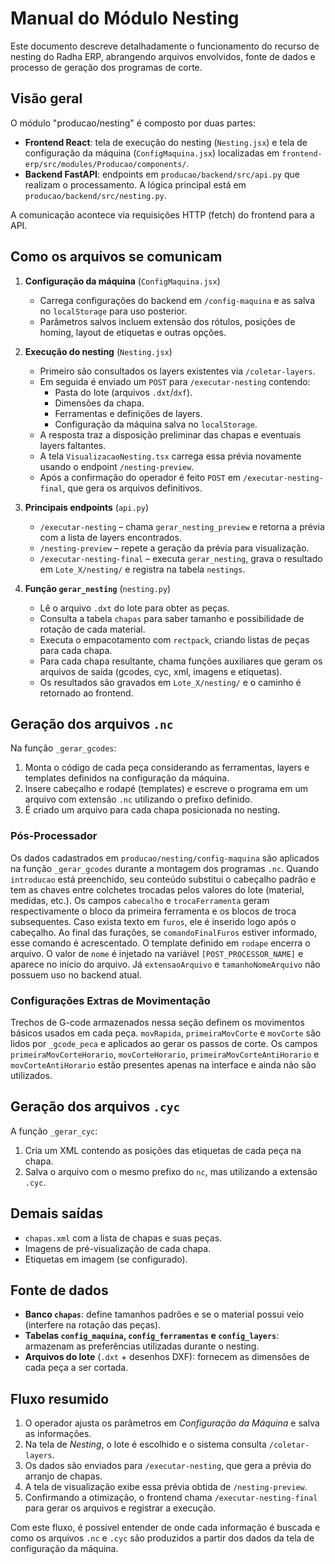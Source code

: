 # Manual do Módulo Nesting

Este documento descreve detalhadamente o funcionamento do recurso de nesting do Radha ERP, abrangendo arquivos envolvidos, fonte de dados e processo de geração dos programas de corte.

## Visão geral
O módulo "producao/nesting" é composto por duas partes:

- **Frontend React**: tela de execução do nesting (`Nesting.jsx`) e tela de configuração da máquina (`ConfigMaquina.jsx`) localizadas em `frontend-erp/src/modules/Producao/components/`.
- **Backend FastAPI**: endpoints em `producao/backend/src/api.py` que realizam o processamento. A lógica principal está em `producao/backend/src/nesting.py`.

A comunicação acontece via requisições HTTP (fetch) do frontend para a API.

## Como os arquivos se comunicam
1. **Configuração da máquina** (`ConfigMaquina.jsx`)
   - Carrega configurações do backend em `/config-maquina` e as salva no `localStorage` para uso posterior.
   - Parâmetros salvos incluem extensão dos rótulos, posições de homing, layout de etiquetas e outras opções.

2. **Execução do nesting** (`Nesting.jsx`)
   - Primeiro são consultados os layers existentes via `/coletar-layers`.
   - Em seguida é enviado um `POST` para `/executar-nesting` contendo:
     - Pasta do lote (arquivos `.dxt`/`dxf`).
     - Dimensões da chapa.
     - Ferramentas e definições de layers.
     - Configuração da máquina salva no `localStorage`.
   - A resposta traz a disposição preliminar das chapas e eventuais layers faltantes.
   - A tela `VisualizacaoNesting.tsx` carrega essa prévia novamente usando o endpoint `/nesting-preview`.
   - Após a confirmação do operador é feito `POST` em `/executar-nesting-final`, que gera os arquivos definitivos.

3. **Principais endpoints** (`api.py`)
   - `/executar-nesting` – chama `gerar_nesting_preview` e retorna a prévia com a lista de layers encontrados.
   - `/nesting-preview` – repete a geração da prévia para visualização.
   - `/executar-nesting-final` – executa `gerar_nesting`, grava o resultado em `Lote_X/nesting/` e registra na tabela `nestings`.

4. **Função `gerar_nesting`** (`nesting.py`)
   - Lê o arquivo `.dxt` do lote para obter as peças.
   - Consulta a tabela `chapas` para saber tamanho e possibilidade de rotação de cada material.
   - Executa o empacotamento com `rectpack`, criando listas de peças para cada chapa.
   - Para cada chapa resultante, chama funções auxiliares que geram os arquivos de saída (gcodes, cyc, xml, imagens e etiquetas).
   - Os resultados são gravados em `Lote_X/nesting/` e o caminho é retornado ao frontend.

## Geração dos arquivos `.nc`
Na função `_gerar_gcodes`:
1. Monta o código de cada peça considerando as ferramentas, layers e templates definidos na configuração da máquina.
2. Insere cabeçalho e rodapé (templates) e escreve o programa em um arquivo com extensão `.nc` utilizando o prefixo definido.
3. É criado um arquivo para cada chapa posicionada no nesting.

### Pós-Processador
Os dados cadastrados em `producao/nesting/config-maquina` são aplicados na função `_gerar_gcodes` durante a montagem dos programas `.nc`. Quando `introducao` está preenchido, seu conteúdo substitui o cabeçalho padrão e tem as chaves entre colchetes trocadas pelos valores do lote (material, medidas, etc.). Os campos `cabecalho` e `trocaFerramenta` geram respectivamente o bloco da primeira ferramenta e os blocos de troca subsequentes. Caso exista texto em `furos`, ele é inserido logo após o cabeçalho. Ao final das furações, se `comandoFinalFuros` estiver informado, esse comando é acrescentado. O template definido em `rodape` encerra o arquivo.
O valor de `nome` é injetado na variável `[POST_PROCESSOR_NAME]` e aparece no início do arquivo. Já `extensaoArquivo` e `tamanhoNomeArquivo` não possuem uso no backend atual.

### Configurações Extras de Movimentação
Trechos de G-code armazenados nessa seção definem os movimentos básicos usados em cada peça. `movRapida`, `primeiraMovCorte` e `movCorte` são lidos por `_gcode_peca` e aplicados ao gerar os passos de corte. Os campos `primeiraMovCorteHorario`, `movCorteHorario`, `primeiraMovCorteAntiHorario` e `movCorteAntiHorario` estão presentes apenas na interface e ainda não são utilizados.


## Geração dos arquivos `.cyc`
A função `_gerar_cyc`:
1. Cria um XML contendo as posições das etiquetas de cada peça na chapa.
2. Salva o arquivo com o mesmo prefixo do `nc`, mas utilizando a extensão `.cyc`.

## Demais saídas
- `chapas.xml` com a lista de chapas e suas peças.
- Imagens de pré-visualização de cada chapa.
- Etiquetas em imagem (se configurado).

## Fonte de dados
- **Banco `chapas`**: define tamanhos padrões e se o material possui veio (interfere na rotação das peças).
- **Tabelas `config_maquina`, `config_ferramentas` e `config_layers`**: armazenam as preferências utilizadas durante o nesting.
- **Arquivos do lote** (`.dxt` + desenhos DXF): fornecem as dimensões de cada peça a ser cortada.

## Fluxo resumido
1. O operador ajusta os parâmetros em *Configuração da Máquina* e salva as informações.
2. Na tela de *Nesting*, o lote é escolhido e o sistema consulta `/coletar-layers`.
3. Os dados são enviados para `/executar-nesting`, que gera a prévia do arranjo de chapas.
4. A tela de visualização exibe essa prévia obtida de `/nesting-preview`.
5. Confirmando a otimização, o frontend chama `/executar-nesting-final` para gerar os arquivos e registrar a execução.

Com este fluxo, é possível entender de onde cada informação é buscada e como os arquivos `.nc` e `.cyc` são produzidos a partir dos dados da tela de configuração da máquina.
